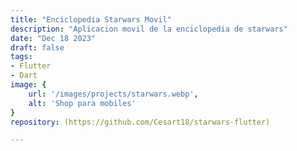 ```yaml
---
title: "Enciclopedia Starwars Movil"
description: "Aplicacion movil de la enciclopedia de starwars"
date: "Dec 18 2023"
draft: false
tags:
- Flutter
- Dart
image: {
    url: '/images/projects/starwars.webp',
    alt: 'Shop para mobiles'
}
repository: (https://github.com/Cesart18/starwars-flutter)

---
```



